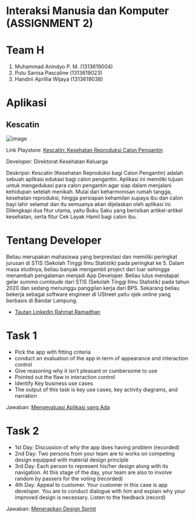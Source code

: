 # Interaksi Manusia dan Komputer (ASSIGNMENT 2)

# Team H
  1. Muhammad Anindyo P. M.  (1313619004)
  2. Putu Sanisa Pascaline   (1313619023)
  3. Handini Aprillia Wijaya (1313619038)
  
# Aplikasi 
## Kescatin
![image](https://user-images.githubusercontent.com/71898654/95959712-08452b00-0e2d-11eb-8e05-4b50ae9497c2.png)

Link Playstore: <a href = "https://play.google.com/store/apps/details?id=com.rahmatrmdn.catin"> Kescatin: Kesehatan Reproduksi Calon Pengantin</a></h3>

Developer: Direktorat Kesehatan Keluarga
    
Deskripsi: Kescatin (Kesehatan Reproduksi bagi Calon Pengantin) adalah sebuah aplikasi edukasi bagi calon pengantin. Aplikasi ini memiliki tujuan untuk mengedukasi para calon pengantin agar siap dalam menjalani kehidupan setelah menikah. Mulai dari keharmonisan rumah tangga, kesehatan reproduksi, hingga persiapan kehamilan supaya ibu dan calon bayi lahir selamat dan itu semuanya akan dijelaskan oleh aplikasi ini. Dilengkapi dua fitur utama, yaitu Buku Saku yang berisikan artikel-artikel kesehatan, serta fitur Cek Layak Hamil bagi calon ibu. 

# Tentang Developer
Beliau merupakan mahasiswa yang berprestasi dan memiliki peringkat jurusan di STIS (Sekolah Tinggi Ilmu Statistik) pada peringkat ke 5. Dalam masa studinya, beliau banyak mengambil project dari luar sehingga menambah pengalaman menjadi App Developer. Beliau lulus mendapat gelar _summa cumlaude_ dari STIS (Sekolah Tinggi Ilmu Statistik) pada tahun 2020 dan sedang menunggu panggilan kerja dari BPS. Sekarang beliau bekerja sebagai software engineer di UStreet yaitu ojek online yang berbasis di Bandar Lampung.


* [Tautan Linkedin Rahmat Ramadhan](https://www.linkedin.com/in/rahmatrmdn/)

# Task 1 
* Pick the app with fitting criteria
* conduct an evaluation of the app in term of appearance and interaction control
* Give reasoning why it isn’t pleasant or cumbersome to use
* Pointed out the flaw in interaction control
* Identify Key business use cases
* The output of this task is key use cases, key activity diagrams, and narration


Jawaban: [Mengevaluasi Aplikasi yang Ada](TASK-1/README.md)

# Task 2

* 1st Day: Discussion of why the app does having problem (recorded)
* 2nd Day: Two persons from your team are to works on competing design equipped with material design principle
* 3rd Day: Each person to represent his/her design along with its navigation. At this stage of the day, your team are also to involve random by passers for the voting (recorded)
* 4th Day: Appeal to customer. Your customer in this case is app developer. You are to conduct dialogue with him and explain why your improved design is necessary. Listen to the         feedback (record)

Jawaban: [Menerapkan Design Sprint](TASK-2/README.md)
